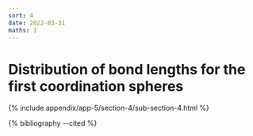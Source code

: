 ```yaml
---
sort: 4
date: 2022-03-31
maths: 1
---
```


# Distribution of bond lengths for the first coordination spheres

{% include appendix/app-5/section-4/sub-section-4.html %}

{% bibliography --cited %}


